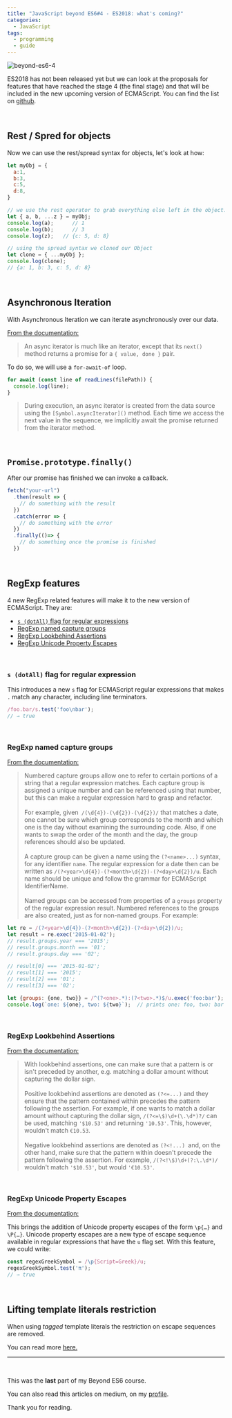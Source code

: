```yaml
---
title: "JavaScript beyond ES6#4 - ES2018: what's coming?"
categories:
  - JavaScript
tags:
  - programming
  - guide
---
```


![beyond-es6-4](https://albertomontalesi.github.io/assets/images/BEYOND-ES6/beyond-es6-card-4.jpg)

ES2018 has not been released yet but we can look at the proposals for features that have reached the stage 4 (the final stage) and that will be included in the new upcoming version of ECMAScript. 
You can find the list on [github](https://github.com/tc39/proposals/blob/master/finished-proposals.md).

&nbsp;

## Rest / Spred for objects
 
Now we can use the rest/spread syntax for objects, let's look at how:


```js
let myObj = { 
  a:1,
  b:3,
  c:5,
  d:8,
}

// we use the rest operator to grab everything else left in the object.
let { a, b, ...z } = myObj;
console.log(a);      // 1
console.log(b);      // 3
console.log(z);   // {c: 5, d: 8}

// using the spread syntax we cloned our Object 
let clone = { ...myObj };
console.log(clone);
// {a: 1, b: 3, c: 5, d: 8}
```

&nbsp;

## Asynchronous Iteration

With Asynchronous Iteration we can iterate asynchronously over our data.

[From the documentation:](https://github.com/tc39/proposal-async-iteration)
> An async iterator is much like an iterator, except that its `next()` method returns a promise for a `{ value, done }` pair.

To do so, we will use a `for-await-of` loop.

``` js
for await (const line of readLines(filePath)) {
  console.log(line);
}
```

> During execution, an async iterator is created from the data source using the `[Symbol.asyncIterator]()` method.
Each time we access the next value in the sequence, we implicitly await the promise returned from the iterator method.


&nbsp;

## `Promise.prototype.finally()`

After our promise has finished we can invoke a callback.

``` js
fetch("your-url")
  .then(result => {
    // do something with the result
  })
  .catch(error => {
    // do something with the error
  })
  .finally(()=> {
    // do something once the promise is finished
  })
```

&nbsp;

## RegExp features

4 new RegExp related features will make it to the new version of ECMAScript. They are:

- [`s (dotAll)` flag for regular expressions](https://github.com/tc39/proposal-regexp-dotall-flag)
- [RegExp named capture groups](https://github.com/tc39/proposal-regexp-named-groups)
- [RegExp Lookbehind Assertions](https://github.com/tc39/proposal-regexp-lookbehind)
- [RegExp Unicode Property Escapes](https://github.com/tc39/proposal-regexp-lookbehind)

&nbsp;

### `s (dotAll)` flag for regular expression

This introduces a new `s` flag for ECMAScript regular expressions that makes `.` match any character, including line terminators.

``` js
/foo.bar/s.test('foo\nbar');
// → true
```
&nbsp; 

### RegExp named capture groups

[From the documentation:](https://github.com/tc39/proposal-regexp-named-groups)

>Numbered capture groups allow one to refer to certain portions of a string that a regular expression matches. Each capture group is assigned a unique number and can be referenced using that number, but this can make a regular expression hard to grasp and refactor.</br> </br> For example, given` /(\d{4})-(\d{2})-(\d{2})/` that matches a date, one cannot be sure which group corresponds to the month and which one is the day without examining the surrounding code. Also, if one wants to swap the order of the month and the day, the group references should also be updated.</br> </br> A capture group can be given a name using the `(?<name>...)` syntax, for any identifier `name`. The regular expression for a date then can be written as `/(?<year>\d{4})-(?<month>\d{2})-(?<day>\d{2})/u`. Each name should be unique and follow the grammar for ECMAScript IdentifierName.</br> </br> Named groups can be accessed from properties of a `groups` property of the regular expression result. Numbered references to the groups are also created, just as for non-named groups. For example:

``` js
let re = /(?<year>\d{4})-(?<month>\d{2})-(?<day>\d{2})/u;
let result = re.exec('2015-01-02');
// result.groups.year === '2015';
// result.groups.month === '01';
// result.groups.day === '02';

// result[0] === '2015-01-02';
// result[1] === '2015';
// result[2] === '01';
// result[3] === '02';

let {groups: {one, two}} = /^(?<one>.*):(?<two>.*)$/u.exec('foo:bar');
console.log(`one: ${one}, two: ${two}`);  // prints one: foo, two: bar
```
&nbsp; 

### RegExp Lookbehind Assertions

[From the documentation:](https://github.com/tc39/proposal-regexp-lookbehind)

> With lookbehind assertions, one can make sure that a pattern is or isn't preceded by another, e.g. matching a dollar amount without capturing the dollar sign. </br></br> Positive lookbehind assertions are denoted as `(?<=...)` and they ensure that the pattern contained within precedes the pattern following the assertion. For example, if one wants to match a dollar amount without capturing the dollar sign, `/(?<=\$)\d+(\.\d*)?/` can be used, matching `'$10.53'` and returning `'10.53'`. This, however, wouldn't match `€10.53`.</br></br> Negative lookbehind assertions are denoted as `(?<!...) `and, on the other hand, make sure that the pattern within doesn't precede the pattern following the assertion. For example, `/(?<!\$)\d+(?:\.\d*)/` wouldn't match `'$10.53'`, but would `'€10.53'`.

&nbsp; 

### RegExp Unicode Property Escapes

[From the documentation:](https://github.com/tc39/proposal-regexp-unicode-property-escapes)

This brings the addition of Unicode property escapes of the form `\p{…}` and` \P{…}`. Unicode property escapes are a new type of escape sequence available in regular expressions that have the `u` flag set. With this feature, we could write:

``` js
const regexGreekSymbol = /\p{Script=Greek}/u;
regexGreekSymbol.test('π');
// → true
```

&nbsp;

## Lifting template literals restriction

When using *tagged* template literals the restriction on escape sequences are removed.

You can read more [here.](https://tc39.github.io/proposal-template-literal-revision/#sec-template-literals)

--- 

&nbsp;

This was the **last** part of my Beyond ES6 course.

You can also read this articles on medium, on my [profile](https://medium.com/@labby92).


Thank you for reading.